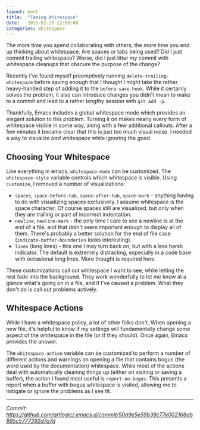 ```yaml
---
layout: post
title:  "Taming Whitespace"
date:   2015-02-25 12:00:00
categories: whitespace
---
```

The more time you spend collaborating with others, the more time you end up thinking about whitespace. Are spaces or tabs being used? Did I just commit trailing whitespace? Worse, did I just litter my commit with whitespace cleanups that obscure the purpose of the change?

Recently I've found myself preemptively running `delete-trailing-whitespace` before saving enough that I thought I might take the rather heavy-handed step of adding it to the `before-save-hook`. While it certainly solves the problem, it also can introduce changes you didn't mean to make to a commit and lead to a rather lengthy session with `git add -p`.

Thankfully, Emacs includes a global whitespace mode which provides an elegant solution to this problem. Turning it on makes nearly every form of whitespace visible in some way, along with a few additional callouts. After a few minutes it became clear that this is just too much visual noise. I needed a way to visualize *bad* whitespace while ignoring the good.

## Choosing Your Whitespace

Like everything in emacs, `whitespace-mode` can be customized. The `whitespace-style` variable controls which whitespace is visible. Using `customize`, I removed a number of visualizations:

* `spaces`, `space-before-tab`, `space-after-tab`, `space-mark` - anything having to do with visualizing spaces exclusively. I assume whitespace is the space character. Of course spaces still are visualized, but only when they are trailing or part of incorrect indentation.
* `newline`, `newline-mark` - the only time I care to see a newline is at the end of a file, and that didn't seem important enough to display all of them. There's probably a better solution for the end of file case (`indicate-buffer-boundaries` looks interesting).
* `lines` (long lines) - this one I may turn back on, but with a less harsh indicator. The default is extremely distracting, especially in a code base with occasional long lines. More thought is required here.

These customizations call out whitespace I want to see, while letting the rest fade into the background. They work wonderfully to let me know at a glance what's going on in a file, and if I've caused a problem. What they don't do is call out problems actively. 

## Whitespace Actions

While I have a whitespace policy, a lot of other folks don't. When opening a new file, it's helpful to know if my settings will fundamentally change some aspect of the whitespace in the file (or if they should). Once again, Emacs provides the answer.

The `whitespace-action` variable can be customized to perform a number of different actions and warnings on opening a file that contains bogus (the word used by the documentation) whitespace. While most of the actions deal with automatically cleaning things up (either on visiting or saving a buffer), the action I found most useful is `report-on-bogus`. This presents a report when a buffer with bogus whitespace is visited, allowing me to mitigate or ignore the problems as I see fit.

* * *

*Commit: https://github.com/artlogic/.emacs.d/commit/50a9e5e59b38c77e002168ab895c5777292d7a7d*
